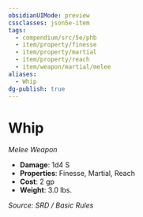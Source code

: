 ```yaml
---
obsidianUIMode: preview
cssclasses: json5e-item
tags:
  - compendium/src/5e/phb
  - item/property/finesse
  - item/property/martial
  - item/property/reach
  - item/weapon/martial/melee
aliases:
  - Whip
dg-publish: true
---
```

# Whip
*Melee Weapon*  

- **Damage**: 1d4 S
- **Properties**: Finesse, Martial, Reach
- **Cost**: 2 gp
- **Weight**: 3.0 lbs.

*Source: SRD / Basic Rules*